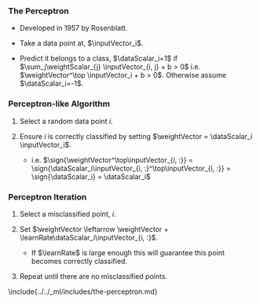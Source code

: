 ### The Perceptron

-   Developed in 1957 by Rosenblatt.

-   Take a data point at, $\inputVector_i$.

-   Predict it belongs to a class, $\dataScalar_i=1$ if
    $\sum_j\weightScalar_{j} \inputVector_{i, j} + b  > 0$ i.e.
    $\weightVector^\top \inputVector_i + b > 0$. Otherwise assume
    $\dataScalar_i=-1$.

### Perceptron-like Algorithm

1.  Select a random data point $i$.

2.  Ensure $i$ is correctly classified by setting
    $\weightVector = \dataScalar_i \inputVector_i$.

    -   i.e.
        $\sign{\weightVector^\top\inputVector_{i, :}} = \sign{\dataScalar_i\inputVector_{i, :}^\top\inputVector_{i, :}} = \sign{\dataScalar_i} = \dataScalar_i$

### Perceptron Iteration

1.  Select a misclassified point, $i$.

2.  Set
    $\weightVector \leftarrow \weightVector + \learnRate\dataScalar_i\inputVector_{i, :}$.

    -   If $\learnRate$ is large enough this will guarantee this point
        becomes correctly classified.

3.  Repeat until there are no misclassified points.

\include{../../_ml/includes/the-perceptron.md}
